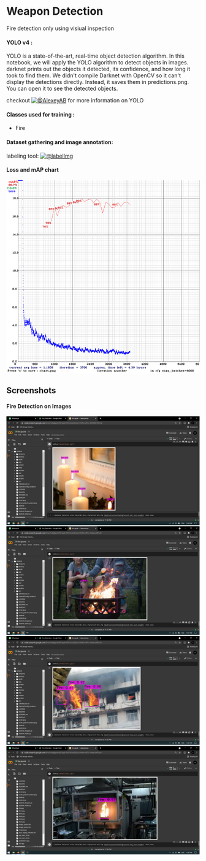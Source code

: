 # Weapon Detection

Fire detection only using visiual inspection

#### YOLO v4 :
YOLO is a state-of-the-art, real-time object detection algorithm. In this notebook, we will apply the YOLO algorithm to detect objects in images. darknet prints out the objects it detected, its confidence, and how long it took to find them. We didn't compile Darknet with OpenCV so it can't display the detections directly. Instead, it saves them in predictions.png. You can open it to see the detected objects.

checkout [![@AlexeyAB](https://img.shields.io/badge/AlexeyAB-%20-black)](https://github.com/AlexeyAB/darknet) for more information on YOLO

#### Classes used for training :
- Fire

#### Dataset gathering and image annotation:

labeling tool: [![@labelImg](https://img.shields.io/badge/LabelImg-%20-blue)](https://github.com/tzutalin/labelImg)
#### Loss and mAP chart 
![App Screenshot](https://github.com/ll-ysh-ll/weapon-detection/blob/master/Screenshots/chart_yolov4-custom%20(4).png?raw=true)



## Screenshots

#### Fire Detection on Images
![App Screenshot](https://github.com/ll-ysh-ll/real-time-fire-detection-and-alert-system/blob/master/Screenshot/1.png?raw=true)
![App Screenshot](https://github.com/ll-ysh-ll/real-time-fire-detection-and-alert-system/blob/master/Screenshot/2.png?raw=true)
![App Screenshot](https://github.com/ll-ysh-ll/real-time-fire-detection-and-alert-system/blob/master/Screenshot/3.png?raw=true)
![App Screenshot](https://github.com/ll-ysh-ll/real-time-fire-detection-and-alert-system/blob/master/Screenshot/4.png?raw=true)

